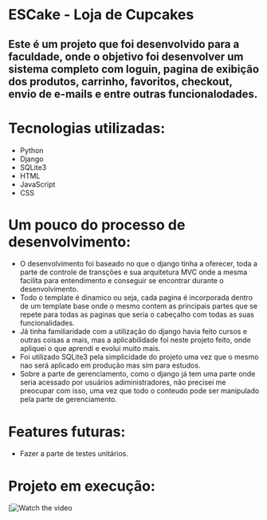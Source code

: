 # ESCake - Loja de Cupcakes
## Este é um projeto que foi desenvolvido para a faculdade, onde o objetivo foi desenvolver um sistema completo com loguin, pagina de exibição dos produtos, carrinho, favoritos, checkout, envio de e-mails e entre outras funcionalodades.
# Tecnologias utilizadas:
- Python
- Django
- SQLite3
- HTML
- JavaScript
- CSS

# Um pouco do processo de desenvolvimento:
- O desenvolvimento foi baseado no que o django tinha a oferecer, toda a parte de controle de transções e sua arquitetura MVC onde a mesma facilita para entendimento e conseguir se encontrar durante o desenvolvimento.
- Todo o template é dinamico ou seja, cada pagina é incorporada dentro de um template base onde o mesmo contem as principais partes que se repete para todas as paginas que seria o cabeçalho com todas as suas funcionalidades.
- Já tinha familiaridade com a utilização do django havia feito cursos e outras coisas a mais, mas a aplicabilidade foi neste projeto feito, onde apliquei o que aprendi e evolui muito mais.
- Foi utilizado SQLite3 pela simplicidade do projeto uma vez que o mesmo nao será aplicado em produção mas sim para estudos.
- Sobre a parte de gerenciamento, como o django já tem uma parte onde seria acessado por usuários adiministradores, não precisei me preocupar com isso, uma vez que todo o conteudo pode ser manipulado pela parte de gerenciamento.

# Features futuras:
- Fazer a parte de testes unitários.

# Projeto em execução:
[![Watch the video](https://www.youtube.com/watch?v=zMxYM5ke1DQ)

